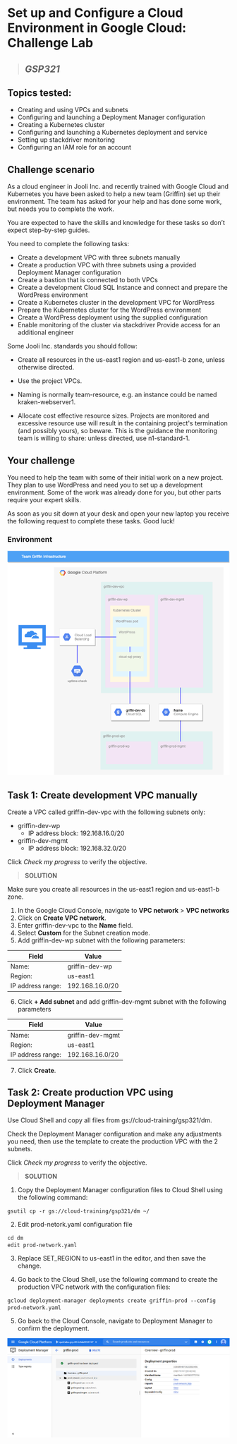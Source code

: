 # Set up and Configure a Cloud Environment in Google Cloud: Challenge Lab

> ## **_GSP321_**

## **Topics tested:**

* Creating and using VPCs and subnets
* Configuring and launching a Deployment Manager configuration
* Creating a Kubernetes cluster
* Configuring and launching a Kubernetes deployment and service
* Setting up stackdriver monitoring
* Configuring an IAM role for an account

## **Challenge scenario**

As a cloud engineer in Jooli Inc. and recently trained with Google Cloud and Kubernetes you have been asked to help a new team (Griffin) set up their environment. The team has asked for your help and has done some work, but needs you to complete the work.

You are expected to have the skills and knowledge for these tasks so don’t expect step-by-step guides.

You need to complete the following tasks:

* Create a development VPC with three subnets manually
* Create a production VPC with three subnets using a provided Deployment Manager configuration
* Create a bastion that is connected to both VPCs
* Create a development Cloud SQL Instance and connect and prepare the WordPress environment
* Create a Kubernetes cluster in the development VPC for WordPress
* Prepare the Kubernetes cluster for the WordPress environment
* Create a WordPress deployment using the supplied configuration
* Enable monitoring of the cluster via stackdriver
Provide access for an additional engineer

Some Jooli Inc. standards you should follow:

* Create all resources in the us-east1 region and us-east1-b zone, unless otherwise directed.

* Use the project VPCs.

* Naming is normally team-resource, e.g. an instance could be named kraken-webserver1.

* Allocate cost effective resource sizes. Projects are monitored and excessive resource use will result in the containing project's termination (and possibly yours), so beware. This is the guidance the monitoring team is willing to share: unless directed, use n1-standard-1.

## **Your challenge**

You need to help the team with some of their initial work on a new project. They plan to use WordPress and need you to set up a development environment. Some of the work was already done for you, but other parts require your expert skills.

As soon as you sit down at your desk and open your new laptop you receive the following request to complete these tasks. Good luck!

### Environment

![img](images/UE5MydlafU0QvN7zdaOLo+VxvETvmuPJh+9kZxQnOzE=.png)

## **Task 1: Create development VPC manually**

Create a VPC called griffin-dev-vpc with the following subnets only:

* griffin-dev-wp
  * IP address block: 192.168.16.0/20
* griffin-dev-mgmt
  * IP address block: 192.168.32.0/20
  
Click _Check my progress_ to verify the objective.

> **SOLUTION**

Make sure you create all resources in the us-east1 region and us-east1-b zone.

1. In the Google Cloud Console, navigate to **VPC network** > **VPC networks**
2. Click on **Create VPC network**.
3. Enter griffin-dev-vpc to the **Name** field.
4. Select **Custom** for the Subnet creation mode.
5. Add griffin-dev-wp subnet with the following parameters:

**Field**  | **Value**
-|-
Name: | griffin-dev-wp
Region:  |  us-east1
IP address range: |  192.168.16.0/20

6. Click **+ Add subnet** and add griffin-dev-mgmt subnet with the following parameters

**Field**  | **Value**
-|-
Name: | griffin-dev-mgmt
Region:  |  us-east1
IP address range: |  192.168.16.0/20

7. Click **Create**.

## **Task 2: Create production VPC using Deployment Manager**

Use Cloud Shell and copy all files from gs://cloud-training/gsp321/dm.

Check the Deployment Manager configuration and make any adjustments you need, then use the template to create the production VPC with the 2 subnets.

Click _Check my progress_ to verify the objective.

> **SOLUTION**

1. Copy the Deployment Manager configuration files to Cloud Shell using the following command:

```terminal
gsutil cp -r gs://cloud-training/gsp321/dm ~/
```

2. Edit prod-netork.yaml configuration file

```terminal
cd dm
edit prod-network.yaml
```

3. Replace SET_REGION to us-east1 in the editor, and then save the change.

4. Go back to the Cloud Shell, use the following command to create the production VPC network with the configuration files:

```terminal
gcloud deployment-manager deployments create griffin-prod --config prod-network.yaml
```

5. Go back to the Cloud Console, navigate to Deployment Manager to confirm the deployment.

![img](images/img3.png)